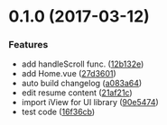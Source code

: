 <a name="0.1.0"></a>
# 0.1.0 (2017-03-12)


### Features

* add handleScroll func. ([12b132e](https://github.com/dogrod/RodB/commit/12b132e))
* add Home.vue ([27d3601](https://github.com/dogrod/RodB/commit/27d3601))
* auto build changelog ([a083a64](https://github.com/dogrod/RodB/commit/a083a64))
* edit resume content ([21af21c](https://github.com/dogrod/RodB/commit/21af21c))
* import iView for UI library ([90e5474](https://github.com/dogrod/RodB/commit/90e5474))
* test code ([16f36cb](https://github.com/dogrod/RodB/commit/16f36cb))



